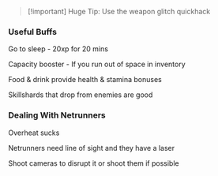   

> [!important] Huge Tip: Use the weapon glitch quickhack

### Useful Buffs

Go to sleep - 20xp for 20 mins

Capacity booster - If you run out of space in inventory

Food & drink provide health & stamina bonuses

Skillshards that drop from enemies are good

  

### Dealing With Netrunners

Overheat sucks

Netrunners need line of sight and they have a laser

Shoot cameras to disrupt it or shoot them if possible